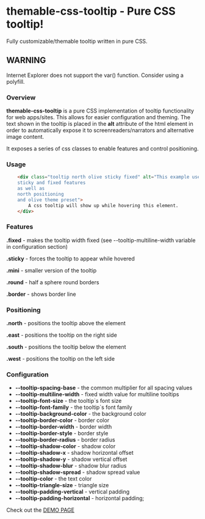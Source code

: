 # themable-css-tooltip - Pure CSS tooltip!
Fully customizable/themable tooltip written in pure CSS.

## WARNING
Internet Explorer does not support the var() function. Consider using a polyfill.

### Overview
**themable-css-tooltip** is a pure CSS implementation of tooltip functionality for web apps/sites.
This allows for easier configuration and theming.
The text shown in the tooltip is placed in the **alt** attribute of the html element in order to automatically expose it to screenreaders/narrators and alternative image content.

It exposes a series of css classes to enable features and control positioning.

### Usage
```html
    <div class="tooltip north olive sticky fixed" alt="This example uses the:
    sticky and fixed features
    as well as
    north positioning
    and olive theme preset">
        A css tooltip will show up while hovering this element.
    </div>
```
### Features

**.fixed** - makes the tooltip width fixed (see --tooltip-multiline-width variable in configuration section)

**.sticky** - forces the tooltip to appear while hovered

**.mini** - smaller version of the tooltip

**.round** - half a sphere round borders

**.border** - shows border line

### Positioning
**.north** - positions the tooltip above the element

**.east** - positions the tooltip on the right side

**.south** - positions the tooltip below the element

**.west** - positions the tooltip on the left side

### Configuration
* **--tooltip-spacing-base** - the common multiplier for all spacing values
* **--tooltip-multiline-width** - fixed width value for multiline tooltips
* **--tooltip-font-size** - the tooltip`s font size
* **--tooltip-font-family** - the tooltip`s font family
* **--tooltip-background-color** - the background color
* **--tooltip-border-color** - border color
* **--tooltip-border-width** - border width
* **--tooltip-border-style** - border style
* **--tooltip-border-radius** - border radius
* **--tooltip-shadow-color** - shadow color
* **--tooltip-shadow-x** - shadow horizontal offset
* **--tooltip-shadow-y** - shadow vertical offset
* **--tooltip-shadow-blur** - shadow blur radius
* **--tooltip-shadow-spread** - shadow spread value
* **--tooltip-color** - the text color
* **--tooltip-triangle-size** - triangle size
* **--tooltip-padding-vertical** - vertical padding
* **--tooltip-padding-horizontal** - horizontal padding;

Check out the [DEMO PAGE](https://skripatch.github.io/themable-css-tooltip/)